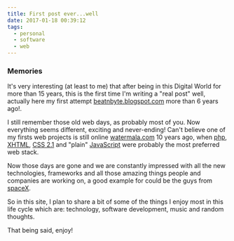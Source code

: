 ```yaml
---
title: First post ever...well
date: 2017-01-18 00:39:12
tags:
  - personal
  - software
  - web
---
```


### Memories

It's very interesting (at least to me) that after being in this Digital World for more than 15 years, this is the first time I'm writing a "real post" well,  actually here my first attempt [beatnbyte.blogspot.com](https://beatnbyte.blogspot.com/) more than 6 years ago!.
<!-- more -->
I still remember those old web days, as probably most of you. Now everything seems different, exciting and never-ending! Can't believe one of my firsts web projects is still online [watermala.com](http://watermala.com/) 10 years ago, when [php](http://php.net), [XHTML](https://www.w3.org/TR/xhtml1/), [CSS 2.1](https://www.w3.org/TR/CSS21/) and "plain" [JavaScript](http://www.w3schools.com/js/) were probably the most preferred web stack.

Now those days are gone and we are constantly impressed with all the new technologies, frameworks and all those amazing things people and companies are working on, a good example for could be the guys from [spaceX](http://www.spacex.com/).

So in this site, I plan to share a bit of some of the things I enjoy most in this life cycle which are: technology, software development, music and random thoughts.

That being said, enjoy!

